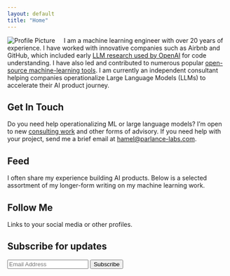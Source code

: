 ```yaml
---
layout: default
title: "Home"
---
```

<div class="profile">
  <img src="https://via.placeholder.com/150" alt="Profile Picture" style="float: left; margin-right: 20px;">
  <p>I am a machine learning engineer with over 20 years of experience. I have worked with innovative companies such as Airbnb and GitHub, which included early <a href="#">LLM research used by OpenAI</a> for code understanding. I have also led and contributed to numerous popular <a href="#">open-source machine-learning tools</a>. I am currently an independent consultant helping companies operationalize Large Language Models (LLMs) to accelerate their AI product journey.</p>
</div>

## Get In Touch

<p>Do you need help operationalizing ML or large language models? I’m open to new <a href="#">consulting work</a> and other forms of advisory. If you need help with your project, send me a brief email at <a href="mailto:hamel@parlance-labs.com">hamel@parlance-labs.com</a>.</p>

## Feed

<p>I often share my experience building AI products. Below is a selected assortment of my longer-form writing on my machine learning work.</p>

## Follow Me

<p>Links to your social media or other profiles.</p>

## Subscribe for updates

<form>
  <input type="email" placeholder="Email Address">
  <button type="submit">Subscribe</button>
</form>